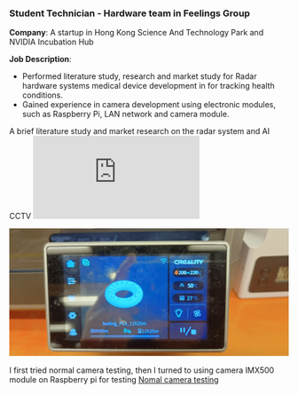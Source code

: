 ### Student Technician - Hardware team in Feelings Group

**Company**: A startup in Hong Kong Science And Technology Park and NVIDIA Incubation Hub

**Job Description**: 
- Performed literature study, research and market study for Radar hardware systems medical device development in for tracking health conditions.
- Gained experience in camera development using electronic modules, such as Raspberry Pi, LAN network and camera module.

A brief literature study and market research on the radar system and AI CCTV
![Radar system & AI CCTV](https://github.com/Leilazehui/Leilazehui.github.io/blob/main/Assets/Radar_systems_%26_AI_CCTV_Study.pdf)


![Designed and 3D printing of company logo](https://github.com/Leilazehui/Leilazehui.github.io/blob/main/Assets/3D_Printing_Company_Logo.jpg)

I first tried normal camera testing, then I turned to using camera IMX500 module on Raspberry pi for testing
[Nomal camera testing](https://github.com/Leilazehui/Leilazehui.github.io/blob/main/Assets/camera_testing.jpg)
